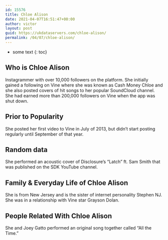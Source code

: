 ```yaml
---
id: 15576
title: Chloe Alison
date: 2021-04-07T16:51:47+00:00
author: victor
layout: post
guid: https://ukdataservers.com/chloe-alison/
permalink: /04/07/chloe-alison/
---
```


* some text
{: toc}


## Who is Chloe Alison



Instagrammer with over 10,000 followers on the platform. She initially gained a following on Vine where she was known as Cash Money Chloe and she also posted covers of hit songs to her popular SoundCloud channel. She had earned more than 200,000 followers on Vine when the app was shut down. 

                
                
                
## Prior to Popularity



She posted her first video to Vine in July of 2013, but didn&#8217;t start posting regularly until September of that year. 

                
                
                
## Random data



She performed an acoustic cover of Disclosure&#8217;s &#8220;Latch&#8221; ft. Sam Smith that was published on the SDK YouTube channel.

                
                
                
## Family & Everyday Life of Chloe Alison



She is from New Jersey and is the sister of internet personality Stephen NJ. She was in a relationship with Vine star Grayson Dolan.

                
                
                
## People Related With Chloe Alison



She and Joey Gatto performed an original song together called &#8220;All the Time.&#8221;

                
              
            
          
          
          
